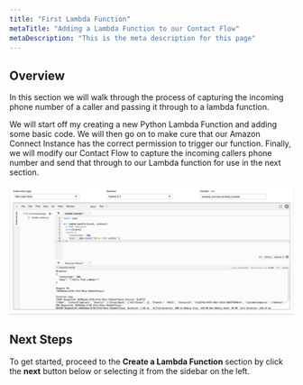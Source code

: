```yaml
---
title: "First Lambda Function"
metaTitle: "Adding a Lambda Function to our Contact Flow"
metaDescription: "This is the meta description for this page"
---
```


## Overview
In this section we will walk through the process of capturing the incoming phone number of a caller and passing it through to a lambda function.

We will start off my creating a new Python Lambda Function and adding some basic code. We will then go on to make cure that our Amazon Connect Instance has the correct permission to trigger our function. Finally, we will modify our Contact Flow to capture the incoming callers phone number and send that through to our Lambda function for use in the next section.

![First Lambda Function](./CreateLambdaFunction.png)

## Next Steps
To get started, proceed to the <b>Create a Lambda Function</b> section by click the <b>next</b> button below or selecting it from the sidebar on the left.

